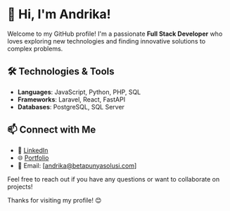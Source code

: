 # 👋 Hi, I'm Andrika!

Welcome to my GitHub profile! I'm a passionate **Full Stack Developer** who loves exploring new technologies and finding innovative solutions to complex problems.

## 🛠️ Technologies & Tools
- **Languages**: JavaScript, Python, PHP, SQL
- **Frameworks**: Laravel, React, FastAPI
- **Databases**: PostgreSQL, SQL Server

## 📫 Connect with Me
- 💼 [LinkedIn](https://www.linkedin.com/in/andrika33/)
- 🌐 [Portfolio](https://l1nk.dev/WhEnn)
- 📧 Email: [andrika@betapunyasolusi.com]

Feel free to reach out if you have any questions or want to collaborate on projects!

Thanks for visiting my profile! 😊
